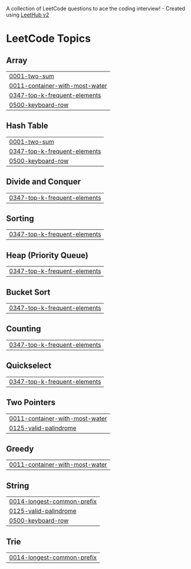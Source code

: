 A collection of LeetCode questions to ace the coding interview! - Created using [LeetHub v2](https://github.com/arunbhardwaj/LeetHub-2.0)
<!---LeetCode Topics Start-->
# LeetCode Topics
## Array
|  |
| ------- |
| [0001-two-sum](https://github.com/AbhayEpam/DEP-08-Assignment/tree/master/0001-two-sum) |
| [0011-container-with-most-water](https://github.com/AbhayEpam/DEP-08-Assignment/tree/master/0011-container-with-most-water) |
| [0347-top-k-frequent-elements](https://github.com/AbhayEpam/DEP-08-Assignment/tree/master/0347-top-k-frequent-elements) |
| [0500-keyboard-row](https://github.com/AbhayEpam/DEP-08-Assignment/tree/master/0500-keyboard-row) |
## Hash Table
|  |
| ------- |
| [0001-two-sum](https://github.com/AbhayEpam/DEP-08-Assignment/tree/master/0001-two-sum) |
| [0347-top-k-frequent-elements](https://github.com/AbhayEpam/DEP-08-Assignment/tree/master/0347-top-k-frequent-elements) |
| [0500-keyboard-row](https://github.com/AbhayEpam/DEP-08-Assignment/tree/master/0500-keyboard-row) |
## Divide and Conquer
|  |
| ------- |
| [0347-top-k-frequent-elements](https://github.com/AbhayEpam/DEP-08-Assignment/tree/master/0347-top-k-frequent-elements) |
## Sorting
|  |
| ------- |
| [0347-top-k-frequent-elements](https://github.com/AbhayEpam/DEP-08-Assignment/tree/master/0347-top-k-frequent-elements) |
## Heap (Priority Queue)
|  |
| ------- |
| [0347-top-k-frequent-elements](https://github.com/AbhayEpam/DEP-08-Assignment/tree/master/0347-top-k-frequent-elements) |
## Bucket Sort
|  |
| ------- |
| [0347-top-k-frequent-elements](https://github.com/AbhayEpam/DEP-08-Assignment/tree/master/0347-top-k-frequent-elements) |
## Counting
|  |
| ------- |
| [0347-top-k-frequent-elements](https://github.com/AbhayEpam/DEP-08-Assignment/tree/master/0347-top-k-frequent-elements) |
## Quickselect
|  |
| ------- |
| [0347-top-k-frequent-elements](https://github.com/AbhayEpam/DEP-08-Assignment/tree/master/0347-top-k-frequent-elements) |
## Two Pointers
|  |
| ------- |
| [0011-container-with-most-water](https://github.com/AbhayEpam/DEP-08-Assignment/tree/master/0011-container-with-most-water) |
| [0125-valid-palindrome](https://github.com/AbhayEpam/DEP-08-Assignment/tree/master/0125-valid-palindrome) |
## Greedy
|  |
| ------- |
| [0011-container-with-most-water](https://github.com/AbhayEpam/DEP-08-Assignment/tree/master/0011-container-with-most-water) |
## String
|  |
| ------- |
| [0014-longest-common-prefix](https://github.com/AbhayEpam/DEP-08-Assignment/tree/master/0014-longest-common-prefix) |
| [0125-valid-palindrome](https://github.com/AbhayEpam/DEP-08-Assignment/tree/master/0125-valid-palindrome) |
| [0500-keyboard-row](https://github.com/AbhayEpam/DEP-08-Assignment/tree/master/0500-keyboard-row) |
## Trie
|  |
| ------- |
| [0014-longest-common-prefix](https://github.com/AbhayEpam/DEP-08-Assignment/tree/master/0014-longest-common-prefix) |
<!---LeetCode Topics End-->